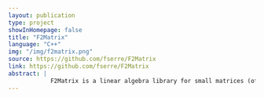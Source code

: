 ```yaml
---
layout: publication
type: project
showInHomepage: false
title: "F2Matrix"
language: "C++"
img: "/img/f2matrix.png"
source: https://github.com/fserre/F2Matrix
link: https://github.com/fserre/F2Matrix
abstract: |
            F2Matrix is a linear algebra library for small matrices (of maximal size 8$\times$8) in $\mathbb F_2$, i.e. the Galois field with two elements. It supports matrix addition (and therefore subtraction), multiplication, transposition, inversion and rank computation.<br/> This library aims to provide high performance, an relies heavily on bit manipulation instructions. Particularly, it requires an x64, BMI2 capable processor (e.g. Intel Haswell or newer). It was used for <a href="https://doi.org/10.1109/ICASSP.2019.8682213">searching optimal Walsh-Hadamard transform algorithms for streaming</a>.
---
```

